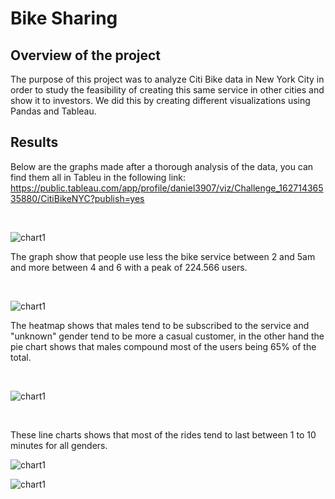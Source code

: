 # Bike Sharing

## Overview of the project

The purpose of this project was to analyze Citi Bike data in New York City in order to study the feasibility of creating this same service in other cities and show it to investors. We did this by creating different visualizations using Pandas and Tableau.

## Results 

Below are the graphs made after a thorough analysis of the data, you can find them all in Tableu in the following link: https://public.tableau.com/app/profile/daniel3907/viz/Challenge_16271436535880/CitiBikeNYC?publish=yes

<br/>

![chart1](https://user-images.githubusercontent.com/81272629/126879819-14d397f8-dcda-46fa-bc4b-4fb02cf52852.png)

 The graph show that people use less the bike service between 2 and 5am and more between 4 and 6 with a peak of 224.566 users.

<br/>

![chart1](https://user-images.githubusercontent.com/81272629/126879846-97302df2-3cb5-4c7b-be72-8d70604fc3ec.png)

The heatmap shows that males tend to be subscribed to the service and "unknown" gender tend to be more a casual customer, in the other hand the pie chart shows that males compound most of the users being 65% of the total.

<br/>

![chart1](https://user-images.githubusercontent.com/81272629/126879872-7d8e8216-6262-4fc3-ab51-474a9f8023a7.png)

<br/>

These line charts shows that most of the rides tend to last between 1 to 10 minutes for all genders.

![chart1](https://user-images.githubusercontent.com/81272629/126879887-f0d99f82-9b8c-4da4-aac7-f7084baf80e9.png)

![chart1](https://user-images.githubusercontent.com/81272629/126879928-3ca309c5-a5ba-483f-b08e-f4d2388a5c3d.png)


